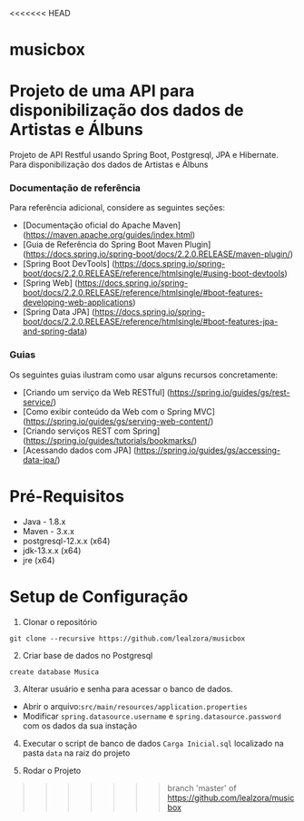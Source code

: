 <<<<<<< HEAD
# musicbox
Projeto de uma API para disponibilização dos dados de Artistas e Álbuns
=======

Projeto de API Restful usando Spring Boot, Postgresql, JPA e Hibernate. Para disponibilização dos dados de Artistas e Álbuns

### Documentação de referência
Para referência adicional, considere as seguintes seções:

* [Documentação oficial do Apache Maven] (https://maven.apache.org/guides/index.html)
* [Guia de Referência do Spring Boot Maven Plugin] (https://docs.spring.io/spring-boot/docs/2.2.0.RELEASE/maven-plugin/)
* [Spring Boot DevTools] (https://docs.spring.io/spring-boot/docs/2.2.0.RELEASE/reference/htmlsingle/#using-boot-devtools)
* [Spring Web] (https://docs.spring.io/spring-boot/docs/2.2.0.RELEASE/reference/htmlsingle/#boot-features-developing-web-applications)
* [Spring Data JPA] (https://docs.spring.io/spring-boot/docs/2.2.0.RELEASE/reference/htmlsingle/#boot-features-jpa-and-spring-data)

### Guias
Os seguintes guias ilustram como usar alguns recursos concretamente:

* [Criando um serviço da Web RESTful] (https://spring.io/guides/gs/rest-service/)
* [Como exibir conteúdo da Web com o Spring MVC] (https://spring.io/guides/gs/serving-web-content/)
* [Criando serviços REST com Spring] (https://spring.io/guides/tutorials/bookmarks/)
* [Acessando dados com JPA] (https://spring.io/guides/gs/accessing-data-jpa/)


# Pré-Requisitos
- Java - 1.8.x
- Maven - 3.x.x
- postgresql-12.x.x (x64)
- jdk-13.x.x (x64)
- jre (x64)


# Setup de Configuração 

1. Clonar o repositório
```
git clone --recursive https://github.com/lealzora/musicbox
```

2. Criar base de dados no Postgresql
```
create database Musica
```

3. Alterar usuário e senha para acessar o banco de dados.
- Abrir o arquivo:```src/main/resources/application.properties```
- Modificar ```spring.datasource.username``` e ```spring.datasource.password``` com os dados da sua instação

4. Executar o script de banco de dados ```Carga Inicial.sql``` localizado na pasta ```data``` na raiz do projeto

5. Rodar o Projeto





>>>>>>> branch 'master' of https://github.com/lealzora/musicbox
